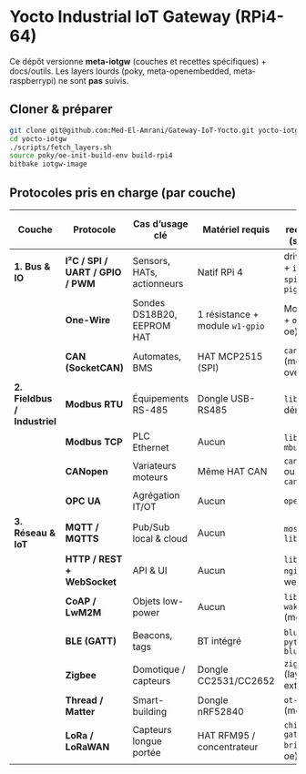 # Yocto Industrial IoT Gateway (RPi4-64)

Ce dépôt versionne **meta-iotgw** (couches et recettes spécifiques) + docs/outils.
Les layers lourds (poky, meta-openembedded, meta-raspberrypi) ne sont **pas** suivis.

## Cloner & préparer
```bash
git clone git@github.com:Med-El-Amrani/Gateway-IoT-Yocto.git yocto-iotgw
cd yocto-iotgw
./scripts/fetch_layers.sh
source poky/oe-init-build-env build-rpi4
bitbake iotgw-image
```

## Protocoles pris en charge (par couche)

| Couche | Protocole | Cas d’usage clé | Matériel requis | Stack / recette Yocto (scarthgap) |
|--------|-----------|-----------------|-----------------|----------------------------------|
| **1. Bus & IO** | **I²C / SPI / UART / GPIO / PWM** | Sensors, HATs, actionneurs | Natif RPi 4 | drivers kernel + `i2c-tools`, `spidev-test`, `pigpio` |
| | **One-Wire** | Sondes DS18B20, EEPROM HAT | 1 résistance + module `w1-gpio` | Module kernel + `owfs` (meta-oe) |
| | **CAN (SocketCAN)** | Automates, BMS | HAT MCP2515 (SPI) | `can-utils` (meta-oe) + overlay dtbo |
| **2. Fieldbus / Industriel** | **Modbus RTU** | Équipements RS-485 | Dongle USB-RS485 | `libmodbus` + démon `mbusd` |
| | **Modbus TCP** | PLC Ethernet | Aucun | `libmodbus`, `mbusd -t tcp` |
| | **CANopen** | Variateurs moteurs | Même HAT CAN | `canopen-node` ou `canfestival` |
| | **OPC UA** | Agrégation IT/OT | Aucun | `open62541` |
| **3. Réseau & IoT** | **MQTT / MQTTS** | Pub/Sub local & cloud | Aucun | `mosquitto` + `libmosquitto` |
| | **HTTP / REST + WebSocket** | API & UI | Aucun | `libmicrohttpd`, `nginx` (meta-webserver) |
| | **CoAP / LwM2M** | Objets low-power | Aucun | `libcoap` ou `wakaama` (meta-oe) |
| | **BLE (GATT)** | Beacons, tags | BT intégré | `bluez5`, `python-bluezero` |
| | **Zigbee** | Domotique / capteurs | Dongle CC2531/CC2652 | `zigbee2mqtt` (layer externe) |
| | **Thread / Matter** | Smart-building | Dongle nRF52840 | `ot-daemon` (meta-thread) |
| | **LoRa / LoRaWAN** | Capteurs longue portée | HAT RFM95 / concentrateur | `chirpstack-gateway-bridge` (meta-oe) |
